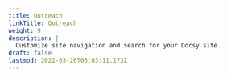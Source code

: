 ```yaml
---
title: Outreach
linkTitle: Outreach
weight: 9
description: |
  Customize site navigation and search for your Docsy site.
draft: false
lastmod: 2022-03-26T05:03:11.173Z
---
```


